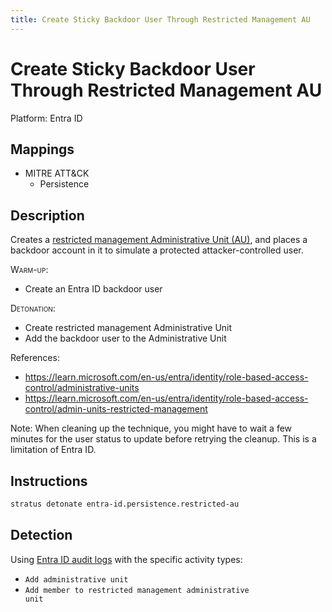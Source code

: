 ```yaml
---
title: Create Sticky Backdoor User Through Restricted Management AU
---
```


# Create Sticky Backdoor User Through Restricted Management AU




Platform: Entra ID

## Mappings

- MITRE ATT&CK
    - Persistence



## Description


Creates a [restricted management Administrative Unit (AU)](https://learn.microsoft.com/en-us/entra/identity/role-based-access-control/admin-units-restricted-management), and places a backdoor account in it to simulate a protected attacker-controlled user.

<span style="font-variant: small-caps;">Warm-up</span>:

- Create an Entra ID backdoor user

<span style="font-variant: small-caps;">Detonation</span>:

- Create restricted management Administrative Unit
- Add the backdoor user to the Administrative Unit

References:

- https://learn.microsoft.com/en-us/entra/identity/role-based-access-control/administrative-units
- https://learn.microsoft.com/en-us/entra/identity/role-based-access-control/admin-units-restricted-management

Note: When cleaning up the technique, you might have to wait a few minutes for the user status to update before retrying the cleanup. This is a limitation of Entra ID.


## Instructions

```bash title="Detonate with Stratus Red Team"
stratus detonate entra-id.persistence.restricted-au
```
## Detection


Using [Entra ID audit logs](https://learn.microsoft.com/en-us/entra/identity/monitoring-health/concept-audit-logs) with the specific activity types:

- <code>Add administrative unit</code>
- <code>Add member to restricted management administrative unit</code>



